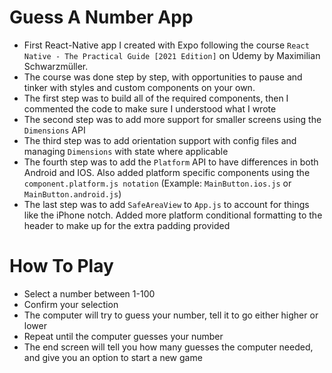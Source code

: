 ﻿# Guess A Number App
 - First React-Native app I created with Expo following the course `React Native - The Practical Guide [2021 Edition]` on Udemy by Maximilian Schwarzmüller.
 - The course was done step by step, with opportunities to pause and tinker with styles and custom components on your own.
 - The first step was to build all of the required components, then I commented the code to make sure I understood what I wrote
 - The second step was to add more support for smaller screens using the `Dimensions` API
 - The third step was to add orientation support with config files and managing `Dimensions` with state where applicable
 - The fourth step was to add the `Platform` API to have differences in both Android and IOS. Also added platform specific components using the `component.platform.js notation` (Example: `MainButton.ios.js` or `MainButton.android.js`)
 - The last step was to add `SafeAreaView` to `App.js` to account for things like the iPhone notch. Added more platform conditional formatting to the header to make up for the extra padding provided

# How To Play
- Select a number between 1-100
- Confirm your selection
- The computer will try to guess your number, tell it to go either higher or lower
- Repeat until the computer guesses your number
- The end screen will tell you how many guesses the computer needed, and give you an option to start a new game
